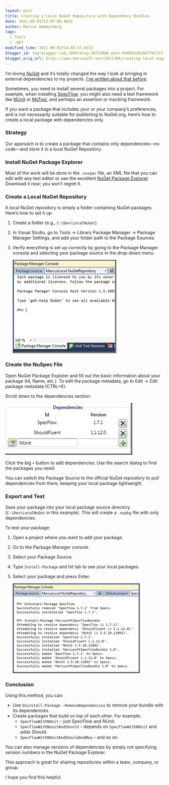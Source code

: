 ```yaml
---
layout: post
title: Creating a Local NuGet Repository with Dependency Bundles
date: 2011-09-01T13:07:00.001Z
author: Marcus Hammarberg
tags:
  - Tools
  - .NET
modified_time: 2011-09-01T14:03:37.637Z
blogger_id: tag:blogger.com,1999:blog-36533086.post-640926282847787172
blogger_orig_url: https://www.marcusoft.net/2011/09/creating-local-nuget-repository-with.html
---
```


I’m loving [NuGet](http://www.nuget.org) and it’s totally changed the way I look at bringing in external dependencies to my projects. [I've written about that before](https://www.marcusoft.net/2011/02/nuget-uninstall-remove-dependencies.html).

Sometimes, you need to install several packages into a project. For example, when installing [SpecFlow](www.specflow.org), you might also need a test framework like [NUnit](http://www.nunit.org/) or [MsTest](http://msdn.microsoft.com/en-us/library/ms182489(v=vs.80).aspx), and perhaps an assertion or mocking framework.

If you want a package that includes your or your company’s preferences, and is not necessarily suitable for publishing to NuGet.org, here’s how to create a local package with dependencies only.

### Strategy

Our approach is to create a package that contains only dependencies—no code—and store it in a local NuGet Repository.

### Install NuGet Package Explorer

Most of the work will be done in the `.nuspec` file, an XML file that you can edit with any text editor or use the excellent [NuGet Package Explorer](http://nuget.codeplex.com/releases/view/59864). Download it now; you won’t regret it.

### Create a Local NuGet Repository

A local NuGet repository is simply a folder containing NuGet packages. Here’s how to set it up:

1. Create a folder (e.g., `C:\Dev\LocalNuGet`).
2. In Visual Studio, go to Tools → Library Package Manager → Package Manager Settings, and add your folder path to the Package Sources:
3. Verify everything is set up correctly by going to the Package Manager console and selecting your package source in the drop-down menu:

   ![Choosing Local Package Source](/img/choosing%25252520local%25252520package%25252520source_thumb.jpg)

### Create the NuSpec File

Open NuGet Package Explorer and fill out the basic information about your package (Id, Name, etc.). To edit the package metadata, go to Edit → Edit package metadata (CTRL+K).

Scroll down to the dependencies section:

   ![Dependencies](/img/dependencies_thumb%2525255B1%2525255D.jpg)

Click the big `+` button to add dependencies. Use the search dialog to find the packages you need:

You can switch the Package Source to the official NuGet repository to pull dependencies from there, keeping your local package lightweight.

### Export and Test

Save your package into your local package source directory (`C:\Dev\LocalNuGet` in this example). This will create a `.nupkg` file with only dependencies.

To test your package:

1. Open a project where you want to add your package.
2. Go to the Package Manager console.
3. Select your Package Source.
4. Type `Install-Package` and hit tab to see your local packages.
5. Select your package and press Enter.

   ![The Magic](/img/the%25252520magic_thumb.jpg)

### Conclusion

Using this method, you can:

- Use `Uninstall-Package –RemoveDependencies` to remove your bundle with its dependencies.
- Create packages that build on top of each other. For example:
  - `SpecFlowWithNUnit` – just SpecFlow and NUnit.
  - `SpecFlowWithNunitAndShould` – depends on `SpecFlowWithNUnit` and adds Should.
  - `SpecFlowWithNUnitAndShouldAndMoq` – and so on.

You can also manage versions of dependencies by simply not specifying version numbers in the NuGet Package Explorer.

This approach is great for sharing repositories within a team, company, or group.

I hope you find this helpful.
